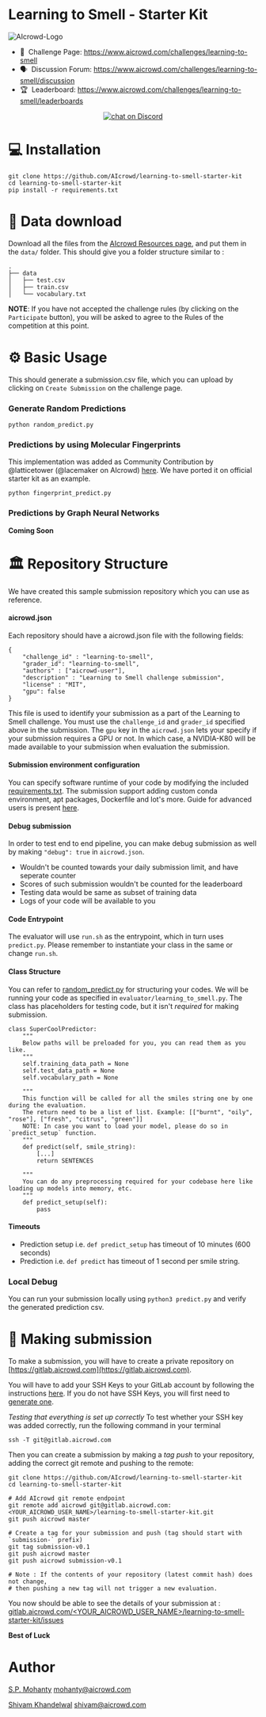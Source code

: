 # Learning to Smell - Starter Kit

![AIcrowd-Logo](https://d3000t1r8yrm6n.cloudfront.net/raw_images/challenges/banner_file/525/desk_5.jpg)



- 💪 &nbsp;Challenge Page: https://www.aicrowd.com/challenges/learning-to-smell
- 🗣️ &nbsp;Discussion Forum: https://www.aicrowd.com/challenges/learning-to-smell/discussion
- 🏆 &nbsp;Leaderboard: https://www.aicrowd.com/challenges/learning-to-smell/leaderboards

<p align="center">
 <a href="https://discord.gg/mkqquSE"><img src="https://img.shields.io/discord/657211973435392011?style=for-the-badge" alt="chat on Discord"></a>
</p>


# 💻 Installation

```
git clone https://github.com/AIcrowd/learning-to-smell-starter-kit
cd learning-to-smell-starter-kit
pip install -r requirements.txt
```

# 💾 Data download
Download all the files from the [AIcrowd Resources page](https://www.aicrowd.com/challenges/learning-to-smell/dataset_files),
and put them in the `data/` folder. This should give you a folder structure similar to : 

```
.
├── data
│   ├── test.csv
│   ├── train.csv
│   └── vocabulary.txt
```


**NOTE**: If you have not accepted the challenge rules (by clicking on the `Participate` button), you will be asked to agree to the Rules of the competition at this point.

# ⚙️ Basic Usage

This should generate a submission.csv file, which you can upload by clicking on `Create Submission` on the challenge page.

### Generate Random Predictions
```
python random_predict.py 
```

### Predictions by using Molecular Fingerprints

This implementation was added as Community Contribution by @latticetower (@lacemaker on AIcrowd) [here](https://discourse.aicrowd.com/t/explained-by-the-community-200-chf-cash-prize-x-5/3674/8?u=shivam).
We have ported it on official starter kit as an example.
```
python fingerprint_predict.py
```

### Predictions by Graph Neural Networks
**Coming Soon**


# 🏛 Repository Structure

We have created this sample submission repository which you can use as reference.

#### aicrowd.json
Each repository should have a aicrowd.json file with the following fields:

```
{
    "challenge_id" : "learning-to-smell",
    "grader_id": "learning-to-smell",
    "authors" : ["aicrowd-user"],
    "description" : "Learning to Smell challenge submission",
    "license" : "MIT",
    "gpu": false
}
```
This file is used to identify your submission as a part of the Learning to Smell challenge.  You must use the `challenge_id` and `grader_id` specified above in the submission. The `gpu` key in the `aicrowd.json` lets your specify if your submission requires a GPU or not. In which case, a NVIDIA-K80 will be made available to your submission when evaluation the submission.

#### Submission environment configuration
You can specify software runtime of your code by modifying the included [requirements.txt](requirements.txt). The submission support adding custom conda environment, apt packages, Dockerfile and lot's more. Guide for advanced users is present [here](https://discourse.aicrowd.com/t/how-to-specify-runtime-environment-for-your-submission/2274).

#### Debug submission

In order to test end to end pipeline, you can make debug submission as well by making `"debug": true` in `aicrowd.json`.

* Wouldn't be counted towards your daily submission limit, and have seperate counter
* Scores of such submission wouldn't be counted for the leaderboard
* Testing data would be same as subset of training data
* Logs of your code will be available to you

#### Code Entrypoint
The evaluator will use `run.sh` as the entrypoint, which in turn uses `predict.py`. Please remember to instantiate your class in the same or change `run.sh`.

#### Class Structure
You can refer to [random_predict.py](random_predict.py) for structuring your codes. We will be running your code as specified in `evaluator/learning_to_smell.py`. The class has placeholders for testing code, but it isn't _required_ for making submission.

```
class SuperCoolPredictor:
    """
    Below paths will be preloaded for you, you can read them as you like.
    """
    self.training_data_path = None
    self.test_data_path = None
    self.vocabulary_path = None

    """
    This function will be called for all the smiles string one by one during the evaluation.
    The return need to be a list of list. Example: [["burnt", "oily", "rose"], ["fresh", "citrus", "green"]]
    NOTE: In case you want to load your model, please do so in `predict_setup` function.
    """
    def predict(self, smile_string):
        [...]
        return SENTENCES

    """
    You can do any preprocessing required for your codebase here like loading up models into memory, etc.
    """
    def predict_setup(self):
        pass
```

#### Timeouts

* Prediction setup i.e. `def predict_setup` has timeout of 10 minutes (600 seconds)
* Prediction i.e. `def predict` has timeout of 1 second per smile string.

### Local Debug

You can run your submission locally using `python3 predict.py` and verify the generated prediction csv.


# 🚀 Making submission 

To make a submission, you will have to create a private repository on [https://gitlab.aicrowd.com](https://gitlab.aicrowd.com).

You will have to add your SSH Keys to your GitLab account by following the instructions [here](https://docs.gitlab.com/ee/gitlab-basics/create-your-ssh-keys.html).
If you do not have SSH Keys, you will first need to [generate one](https://docs.gitlab.com/ee/ssh/README.html#generating-a-new-ssh-key-pair).

*Testing that everything is set up correctly*
To test whether your SSH key was added correctly, run the following command in your terminal 

```
ssh -T git@gitlab.aicrowd.com
```

Then you can create a submission by making a *tag push* to your repository, adding the correct git remote and pushing to the remote:

```
git clone https://github.com/AIcrowd/learning-to-smell-starter-kit
cd learning-to-smell-starter-kit

# Add AIcrowd git remote endpoint
git remote add aicrowd git@gitlab.aicrowd.com:<YOUR_AICROWD_USER_NAME>/learning-to-smell-starter-kit.git
git push aicrowd master

# Create a tag for your submission and push (tag should start with `submission-` prefix)
git tag submission-v0.1
git push aicrowd master
git push aicrowd submission-v0.1

# Note : If the contents of your repository (latest commit hash) does not change, 
# then pushing a new tag will not trigger a new evaluation.
```


You now should be able to see the details of your submission at : 
[gitlab.aicrowd.com/<YOUR_AICROWD_USER_NAME>/learning-to-smell-starter-kit/issues](gitlab.aicrowd.com/<YOUR_AICROWD_USER_NAME>/learning-to-smell-starter-kit/issues)


**Best of Luck**

# Author
[S.P. Mohanty](https://twitter.com/memohanty) <mohanty@aicrowd.com>

[Shivam Khandelwal](https://twitter.com/skbly7) <shivam@aicrowd.com>

